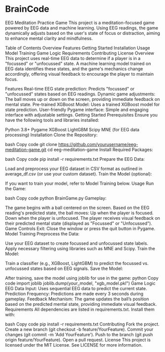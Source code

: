 # BrainCode
EEG Meditation Practice Game
This project is a meditation-focused game powered by EEG data and machine learning. Using EEG readings, the game dynamically adjusts based on the user's state of focus or distraction, aiming to enhance mental clarity and mindfulness.

Table of Contents
Overview
Features
Getting Started
Installation
Usage
Model Training
Game Logic
Requirements
Contributing
License
Overview
This project uses real-time EEG data to determine if a player is in a "focussed" or "unfocussed" state. A machine learning model trained on EEG data identifies these states, and the game's mechanics change accordingly, offering visual feedback to encourage the player to maintain focus.

Features
Real-time EEG state prediction: Predicts "focussed" or "unfocussed" states based on EEG readings.
Dynamic game adjustments: The ball moves up or down on the screen, providing immediate feedback on mental state.
Pre-trained XGBoost Model: Uses a trained XGBoost model for state prediction.
User-friendly Pygame interface: Simple and engaging interface with adjustable settings.
Getting Started
Prerequisites
Ensure you have the following tools and libraries installed:

Python 3.8+
Pygame
XGBoost
LightGBM
Scipy
MNE (for EEG data processing)
Installation
Clone the Repository:

bash
Copy code
git clone https://github.com/yourusername/eeg-meditation-game.git
cd eeg-meditation-game
Install Required Packages:

bash
Copy code
pip install -r requirements.txt
Prepare the EEG Data:

Load and preprocess your EEG dataset in CSV format as outlined in average_df.csv (or use your custom dataset).
Train the Model (optional):

If you want to train your model, refer to Model Training below.
Usage
Run the Game:

bash
Copy code
python BrainGame.py
Gameplay:

The game begins with a ball centered on the screen.
Based on the EEG reading's predicted state, the ball moves:
Up when the player is focused.
Down when the player is unfocused.
The player receives visual feedback on their predicted mental state (displayed as "Focussed" or "Unfocussed").
Game Controls
Exit: Close the window or press the quit button in Pygame.
Model Training
Preprocess the Data:

Use your EEG dataset to create focussed and unfocussed state labels.
Apply necessary filtering using libraries such as MNE and Scipy.
Train the Model:

Train a classifier (e.g., XGBoost, LightGBM) to predict the focussed vs. unfocussed states based on EEG signals.
Save the Model:

After training, save the model using joblib for use in the game:
python
Copy code
import joblib
joblib.dump(your_model, "xgb_model.pkl")
Game Logic
EEG Data Input: Uses sequential EEG data to predict the current state.
Prediction Frequency: Predictions are made every 3 seconds during gameplay.
Feedback Mechanism: The game updates the ball’s position based on the predicted mental state, providing immediate visual feedback.
Requirements
All dependencies are listed in requirements.txt. Install them with:

bash
Copy code
pip install -r requirements.txt
Contributing
Fork the project.
Create a new branch (git checkout -b feature/YourFeature).
Commit your changes (git commit -m 'Add YourFeature').
Push to the branch (git push origin feature/YourFeature).
Open a pull request.
License
This project is licensed under the MIT License. See LICENSE for more information.
